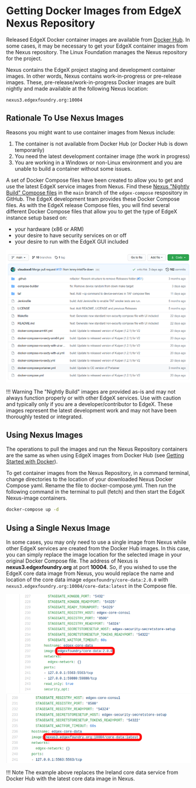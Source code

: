 # Getting Docker Images from EdgeX Nexus Repository

Released EdgeX Docker container images are available from [Docker Hub](https://hub.docker.com/search?q=edgexfoundry&type=image).  In some cases, it may be necessary to get your EdgeX container images from the Nexus repository.  The Linux Foundation manages the Nexus repository for the project.

Nexus contains the EdgeX project staging and development container images. In other words, Nexus contains work-in-progress or pre-release images.  These, pre-release/work-in-progress Docker images are built nightly and made available at the following Nexus location:

```
nexus3.edgexfoundry.org:10004
```

## Rationale To Use Nexus Images

Reasons you might want to use container images from Nexus include:

1.  The container is not available from Docker Hub (or Docker Hub is down temporarily)
2.  You need the latest development container image (the work in progress)
3.  You are working in a Windows or non-Linux environment and you are unable to build a container without some issues.

A set of Docker Compose files have been created to allow you to get and use the latest EdgeX service images from Nexus.  Find these [Nexus "Nightly Build" Compose files](https://github.com/edgexfoundry/edgex-compose) in the `main` branch of the `edgex-compose` respository in GitHub.  The EdgeX development team provides these Docker Compose files.  As with the EdgeX release Compose files, you will find several different Docker Compose files that allow you to get the type of EdgeX instance setup based on: 

- your hardware (x86 or ARM)
- your desire to have security services on or off
- your desire to run with the EdgeX GUI included

![image](EdgeX_GettingStartedNexusCompose.png)

!!! Warning
    The "Nightly Build" images are provided as-is and may not always function properly or with other EdgeX services.  Use with caution and typically only if you are a developer/contributor to EdgeX. These images represent the latest development work and may not have been thoroughly tested or integrated.

## Using Nexus Images
The operations to pull the images and run the Nexus Repository containers are the same as when using EdgeX images from Docker Hub (see [Getting Started with Docker](./Ch-GettingStartedUsers.md#run-edgex-foundry)).

To get container images from the Nexus Repository, in a command terminal, change directories to the location of your downloaded Nexus Docker Compose yaml.  Rename the file to docker-compose.yml.  Then run the following command in the terminal to pull (fetch) and then start the EdgeX Nexus-image containers.

``` bash
docker-compose up -d
```

## Using a Single Nexus Image
In some cases, you may only need to use a single image from Nexus while other EdgeX services are created from the Docker Hub images.  In this case, you can simply replace the image location for the selected image in your original Docker Compose file.  The address of Nexus is **nexus3.edgexfoundry.org** at port **10004**.  So, if you wished to use the EdgeX core data image from Nexus, you would replace the name and location of the core data image `edgexfoundry/core-data:2.0.0` with `nexus3.edgexfoundry.org:10004/core-data:latest` in the Compose file.

![image](EdgeX_GettingStartedChangeToNexus.png)
![image](EdgeX_GettingStartedNexusComposeNew.png)

!!! Note
    The example above replaces the Ireland core data service from Docker Hub with the latest core data image in Nexus. 
